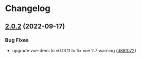 # Changelog

## [2.0.2](https://github.com/DanSnow/vue-recaptcha/compare/v2.0.1...v2.0.2) (2022-09-17)


### Bug Fixes

* upgrade vue-demi to v0.13.11 to fix vue 2.7 warning ([d86f072](https://github.com/DanSnow/vue-recaptcha/commit/d86f072e1bb620f23e03aeaf1732b80074fdc7ed))
